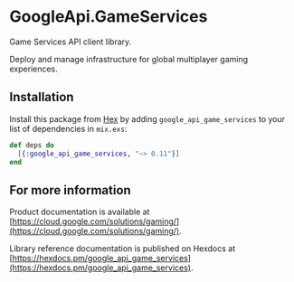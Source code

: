 # GoogleApi.GameServices

Game Services API client library.

Deploy and manage infrastructure for global multiplayer gaming experiences.

## Installation

Install this package from [Hex](https://hex.pm) by adding
`google_api_game_services` to your list of dependencies in `mix.exs`:

```elixir
def deps do
  [{:google_api_game_services, "~> 0.11"}]
end
```

## For more information

Product documentation is available at [https://cloud.google.com/solutions/gaming/](https://cloud.google.com/solutions/gaming/).

Library reference documentation is published on Hexdocs at
[https://hexdocs.pm/google_api_game_services](https://hexdocs.pm/google_api_game_services).
